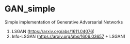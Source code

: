 # GAN_simple
Simple implementation of Generative Adversarial Networks

1. LSGAN (https://arxiv.org/abs/1611.04076)
2. Info-LSGAN (https://arxiv.org/abs/1606.03657 + LSGAN)
